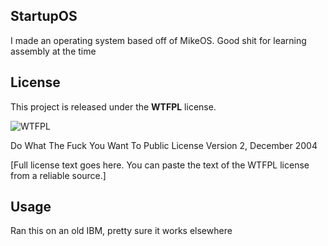 ## StartupOS
I made an operating system based off of MikeOS. Good shit for learning assembly at the time

## License

This project is released under the **WTFPL** license.

![WTFPL](http://www.wtfpl.net/wp-content/uploads/2012/12/wtfpl-badge-2.png)

Do What The Fuck You Want To Public License
Version 2, December 2004

[Full license text goes here. You can paste the text of the WTFPL license from a reliable source.]

## Usage

Ran this on an old IBM, pretty sure it works elsewhere
